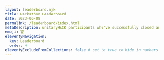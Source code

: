 ```yaml
---
layout: leaderboard.njk
title: Hackathon Leaderboard
date: 2023-06-08
permalink: /leaderboard/index.html
metaDescription: unitaryHACK participants who've successfully closed an issue.
emoji: 🏆
eleventyNavigation:
  key: Leaderboard
  order: 4
eleventyExcludeFromCollections: false # set to true to hide in navbars pre-hack
---
```

